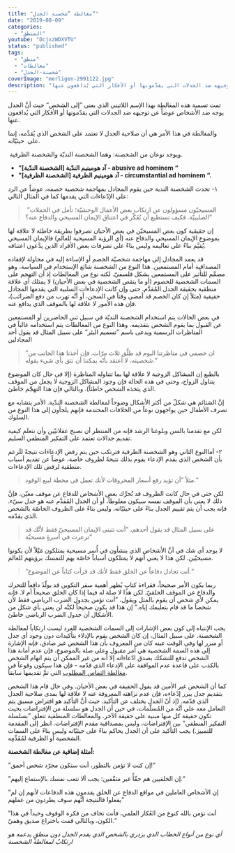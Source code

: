 ```yaml
---
title: "مغالطة ”شخصنة الجدل“"
date: "2019-08-09"
categories: 
  - "المنطق"
youtube: "DcjxzWDXVTU"
status: "published"
tags: 
  - "منطق"
  - "مغالطات"
  - "شخصنة-الجدل"
coverImage: "merligen-2991122.jpg"
description: "تمت تسمية هذه المغالطة بهذا الإسم اللاتيني الذي يعني ”إلى الشخص“ حيث أنَّ الجدل يوجه ضد الأشخاص عوضاً عن توجيهه ضد الجدلات التي يقدّمونها أو الأفكار التي يُدافعون عنها."
---
```


تمت تسمية هذه المغالطة بهذا الإسم اللاتيني الذي يعني ”إلى الشخص“ حيث أنَّ الجدل يوجه ضد الأشخاص عوضاً عن توجيهه ضد الجدلات التي يقدّمونها أو الأفكار التي يُدافعون عنها.

والمغالطة في هذا الأمر هي أن صلاحية الجدل لا تعتمد على الشخص الذي يُقدِّمه، إنما على  حيثيّاته.

 ويوجد نوعان من الشخصنة: وهما الشخصنة النديّة والشخصنة الظرفية.

- **”آد هومينيم الندّية \[الشخصنة الندّية\] - abusive ad hominem “**
- **”آد هومينيم الظرفية \[الشخصنة الظرفية\] - circumstantial ad hominem “.**

١- تحدث الشخصنة الندية حين يقوم المجادل بمهاجمة شخصية خصمه، عوضاً عن الرد على الإدّعاءات التي يقدمها كما في المثال التالي:

>  ”المسيحيّون مسؤولون عن ارتكاب بعض الأعمال الوحشيّة؛ تأمل في الحملات الصليبيّة. فكيف تستطيع أن تُفَكِّر في اعتناق الإيمان المسيحي والدفاع عنه؟“

إن حقيقية كون بعض المسيحيّن في بعض الأحيان تصرفوا بطريقة خاطئة لا علاقة لها بموضوع الإيمان المسيحي والدفاع عنه (أي الرؤية المسيحية للعالم) فالإيمان المسيحي يُقيَّم بناءً على تعاليمه وليس بناءً على تصرفات بعض الأفراد الذين يدَّعون اعتناقه.

قد يعمد المجادل إلى مهاجمة شخصيّة الخصم أو الإساءة إليه في محاولة لإفقاده المصداقية أمام المستمعين. هذا النوع من الشخصنة شائع الإستخدام في السياسة، وهو مصمَّم للتأثير على المستمعين بشكل فلسفيّ. لكنه نوع من المغالطات إذ أن التهجم على السمات الشخصية للخصوم (أو ما ينقص الشخصية في بعض الأحيان) لا يمتلك أي علاقة منطقية بحقيقة الجدل المُقدَّم. حتى وإن كانت الإدعاءات السلبية التي يقدمها المجادل حقيقية (مثلاً إن كان الخصم قد أمضى وقتاً في السجن، أو أنَّه تهرب من دفع الضرائب)، فإن هذه الأمور لا علاقة لها بالموقف الذي يدافع عنه.

في بعض الحالات يتم استخدام الشخصنة النديّة في سبيل ثني الحاضرين أو المستمعين عن القبول بما يقوم الشخص بتقديمه. وهذا النوع من المغالطات يتم استخدامه غالباً في المناظرات الرسمية ويدعى باسم ”تسميم البئر“ على سبيل المثال قد يقول أحد المجادلين

> ”ان خصمي في مناظرتنا اليوم قد طلَّق ثلاث مرّات. فإن أخذنا هذا الجانب من شخصيته، لا أعتقد بأنّه يمكننا أن نثق بأي شيء يقوله.“

بالطبع إن المشاكل الزوجية لا علاقة لها بما تتناوله المناظرة (إلا في حال كان الموضوع يتناول الزواج، وحتى في هذه الحالة فإن وجود المشاكل الزوجية لا يجعل من الموقف الذي يتخذه الشخص خاطئاً). وبالتالي فإن هذا التهجّم خاطئ.

إنَّ الشتائم هي شكلٌ من أكثر الأشكال وضوحاً لمغالطة الشخصنة الندّية. الأمر يتشابه مع تصرف الأطفال حين يواجهون نوعاً من الخلافات المحتدمة فإنهم يلجأون إلى هذا النوع من السلوك. 

لكن مع تقدمنا بالسن وبلوغنا الرشد فإنه من المنتظر أن نصبح عقلانيّين وأن نتعلم كيفية تقديم جدالات تعتمد على التفكير المنطقي السليم.

٢- أماالنوع الثاني وهو الشخصنة الظرفية فترتكب حين يتم رفض الإدعاءات نتيجةً للَزعم بأن الشخص الذي يقدم الإدعاء يقوم بذلك نتيجةً لظروف خاصة، عوضاً عن تقديم أسباب منطقية لرفض تلك الإدعاءات.

> مثلاً ”أن تؤيد رفع أسعار المحروقات لأنك تعمل في محطة لبيع الوقود.“

لكن حتى في حال كانت الظروف قد تُحرِّك بعض الأشخاص للدفاع عن موقف معيّن، فإنَّ ذلك لا يعني بأن الموقف نفسه سيكون مغلوطاً، أو أن الجدل المُقدَّم عنه هو جدل سيّء. فإنه يجب أن يتم تقييم الجدل بناءً على حيثيّاته، وليس بناءً على الظروف الخاصّة بالشخص الذي يقدّمه.

> على سبيل المثال قد يقول أحدهم، ”أنت تتبنى الإيمان المسيحيّ فقط لأنَّك قد ترعرت في أُسرةٍ مسيحيّة“

لا يوجد أي شك في أنَّ الأشخاص الذي ينشأون في أُسر مسيحية يمتلكون مَيْلاً لأن يكونوا مسيحيّين. لكن هذا لا يعني أنهم لا يمتلكون أسباباً خاصّة بهم للتمسك برؤيتهم للعالم.

> ”أنت تجادل دفاعاً عن الخلق فقط لأنك قد قرأت كتاباً عن الموضوع.“

ربما يكون الأمر صحيحاً، فقراءة كتابٍ يُظهر أهمية سفر التكوين قد يولّدُ دافعاً للتحرك والدفاع عن الموقف الخلقيّ. لكن هذا لا صلة له فيما إذا كان الخلق صحيحاً أم لا. فإنه يمكن لأي شخص أن يقوم بالمثل ويقول، ”أنت تؤمن بجدول الضرب الرياضي فقط لأن شخصاً ما قد قام بتعليمك إياه.“ إن هذا قد يكون صحيحاً لكنَّه لن يعني بأي شكل من الأشكال أن جدول الضرب الرياضي خاطئ.

يجب الإنتباه إلى كون بعض الإشارات إلى السمات الشخصية للفرد ليست ارتكاباً لمغالطة الشخصنة. على سبيل المثال، إن كان الشخص يقوم بالإدلاء بتأكيدات دون وجود أي جدل أو مبرر لها وفي الوقت عينه كان من المعروف بأن هذا الشخص غير صادق، فإنه الإشارة إلى هذه السمة الشخصية هي أمر مقبول وعلى صلة بالموضوع، فإن عدم أمانة هذا الشخص تدفع للتشكك بصدق ادّعاءاته إلا أنه من غير الممكن أن يتم اتهام الشخص بالكذب على قاعدة عدم الموافقة على الإدعاء الذي قدّمه - فإن هذا سيكون وقوعاً في [مغالطة التماس المطلوب](/logic/beggingthequestion) التي تمَّ تقديمها سابقاً. 

كما أن الشخص غير الأمين قد يقول الحقيقة في بعض الأحيان. وفي حال قام هذا الشخص بتقديم جدل يبرر إدّعاءه، فإن عدم نزاهته المعروفة عنه لا علاقة لها بمدى صلاحية الجدل الذي قدّمه. (إذ أنّ الجدل يختلف عن التأكيد. حيث أنَّ التأكيد هو افتراض مسبق يتم التعامل معه على أنَّه من المُسلَّمات، في حين أن الجدل هو سلسلة من الإفتراضات بحيث تكون حقيقة كل منها مبنية على حقيقة الآخر. والمغالطات المنطقية تتعلق ”بسلسلة التفكير المنطقي“ بين الإفتراضات، وليس بمصداقية مقدم الإفتراضات. انظر إلى المقدمة للتمييز.) يجب التأكيد على أن الجدل يحاكم بناءً على حيثيّاته وليس بناءً على السمات الشخصية أو الظرفية لمُقَدِّمِه.

**أمثلة إضافية عن مغالطة الشخصنة:**

”إن كنت لا تؤمن بالتطور، أنت ستكون مجرّد شخص أحمق!“

”إن الخلقيين هم حقّأً غير مثقّفين؛ يجب ألا تتعب نفسك بالإستماع إليهم.“

”إن الأشخاص العاملين في مواقع الدفاع عن الخلق يقدمون هذه الدفاعات لأنهم إن لم يفعلوا فالنتيجة أنَّهم سوف يطردون من عملهم“

”أنت تؤمن بالله كنوع من العُكاز العلمي، فأنت تخاف من فكرة الوقوف وحيداً في هذا الكون، وبالتالي قمت باختراع صديق وهميّ.“

*أي نوع من أنواع الخطاب الذي يزدري بالشخص الذي يقدم الجدل دون منطقٍ يدعمه هو ارتكابٌ لمغالطة الشخصنة*
